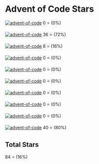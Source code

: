 # Advent of Code Stars

[![advent-of-code](https://img.shields.io/badge/Advent_of_Code-2024-F80046.svg)](https://adventofcode.com/2024)
0 ⭐️ (0%)

[![advent-of-code](https://img.shields.io/badge/Advent_of_Code-2023-F80046.svg)](https://adventofcode.com/2023)
36 ⭐️ (72%)

[![advent-of-code](https://img.shields.io/badge/Advent_of_Code-2022-F80046.svg)](https://adventofcode.com/2022)
8 ⭐️ (16%)

[![advent-of-code](https://img.shields.io/badge/Advent_of_Code-2021-F80046.svg)](https://adventofcode.com/2021)
0 ⭐️ (0%)

[![advent-of-code](https://img.shields.io/badge/Advent_of_Code-2020-F80046.svg)](https://adventofcode.com/2020)
0 ⭐️ (0%)

[![advent-of-code](https://img.shields.io/badge/Advent_of_Code-2019-F80046.svg)](https://adventofcode.com/2019)
0 ⭐️ (0%)

[![advent-of-code](https://img.shields.io/badge/Advent_of_Code-2018-F80046.svg)](https://adventofcode.com/2018)
0 ⭐️ (0%)

[![advent-of-code](https://img.shields.io/badge/Advent_of_Code-2017-F80046.svg)](https://adventofcode.com/2017)
0 ⭐️ (0%)

[![advent-of-code](https://img.shields.io/badge/Advent_of_Code-2016-F80046.svg)](https://adventofcode.com/2016)
0 ⭐️ (0%)

[![advent-of-code](https://img.shields.io/badge/Advent_of_Code-2015-F80046.svg)](https://adventofcode.com/2015)
40 ⭐️ (80%)

## Total Stars

84 ⭐️ (16%)


